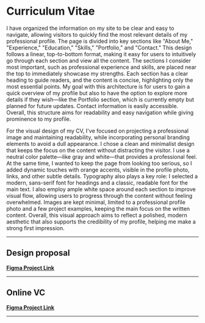 # Curriculum Vitae


I have organized the information on my site to be clear and easy to navigate, allowing visitors to quickly find the most relevant details of my professional profile. The page is divided into key sections like "About Me," "Experience," "Education," "Skills," "Portfolio," and "Contact." This design follows a linear, top-to-bottom format, making it easy for users to intuitively go through each section and view all the content. The sections I consider most important, such as professional experience and skills, are placed near the top to immediately showcase my strengths. Each section has a clear heading to guide readers, and the content is concise, highlighting only the most essential points. My goal with this architecture is for users to gain a quick overview of my profile but also to have the option to explore more details if they wish—like the Portfolio section, which is currently empty but planned for future updates. Contact information is easily accessible. Overall, this structure aims for readability and easy navigation while giving prominence to my profile.

For the visual design of my CV, I've focused on projecting a professional image and maintaining readability, while incorporating personal branding elements to avoid a dull appearance. I chose a clean and minimalist design that keeps the    focus on the content without distracting the visitor. I use a neutral color palette—like gray and white—that provides a professional feel. At the same time, I wanted to keep the page from looking too serious, so I added dynamic touches with orange accents, visible in the profile photo, links, and other subtle details. Typography also plays a key role: I selected a modern, sans-serif font for headings and a classic, readable font for the main text. I also employ ample white space around each section to improve visual flow, allowing users to progress through the content without feeling overwhelmed. Images are kept minimal, limited to a professional profile photo and a few project examples, keeping the main focus on the written content. Overall, this visual approach aims to reflect a polished, modern aesthetic that also supports the credibility of my profile, helping me make a strong first impression.

---
## Design proposal

[**Figma Project Link**](https://www.figma.com/design/mCXXma4ZA05bRkuwNayJBl/JanSaura-CurriculumVitae?m=auto&t=khgJXWgJ92ZFapmL-1)

---
## Online VC

[**Figma Project Link**](https://jansaura.github.io/CurriculumVitae/)

---
